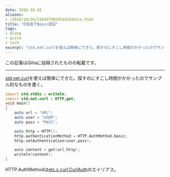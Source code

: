 ```yaml
---
date: 2016-10-26
aliases:
- /2016/10/26/21bdd7902454434ab1ce.html
title: "D言語でBasic認証"
tags:
- dlang
- qiita
- tech
excerpt: "std.net.curlを使えば簡単にできた。探すのにすこし時間がかかったのでサンプル的なものを書く。"
---
```

この記事はQiitaに投稿されたものの転載です。

---
[std.net.curl](https://dlang.org/phobos/std_net_curl.html)を使えば簡単にできた。探すのにすこし時間がかかったのでサンプル的なものを書く。

``` d
import std.stdio : writeln;
import std.net.curl : HTTP,get;
void main()
{
    auto url = "URL";
    auto user = "USER";
    auto pass = "PASS";

    auto http = HTTP();
    http.authenticationMethod = HTTP.AuthMethod.basic;
    http.setAuthentication(user,pass);

    auto content = get(url,http);
    writeln(content);
}
```

HTTP.AuthMethodは[etc.c.curl.CurlAuth](https://dlang.org/phobos/etc_c_curl.html#.CurlAuth)のエイリアス。
